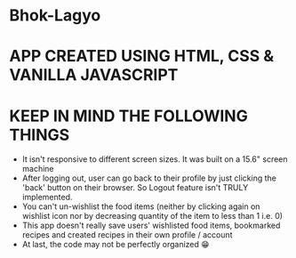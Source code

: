# Bhok-Lagyo

# APP CREATED USING HTML, CSS & VANILLA JAVASCRIPT

# KEEP IN MIND THE FOLLOWING THINGS

  * It isn't responsive to different screen sizes. It was built on a 15.6" screen machine
  * After logging out, user can go back to their profile by just clicking the 'back' button on their browser. So Logout feature isn't TRULY implemented.
  * You can't un-wishlist the food items (neither by clicking again on wishlist icon nor by decreasing quantity of the item to less than 1 i.e. 0)
  * This app doesn't really save users' wishlisted food items, bookmarked recipes and created recipes in their own profile / account
  * At last, the code may not be perfectly organized 😁
 
